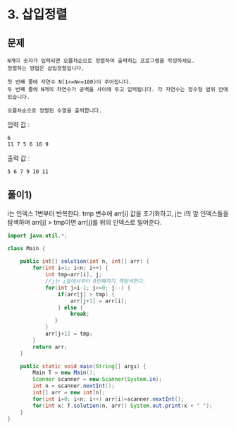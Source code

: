 # 3. 삽입정렬
## 문제
```
N개이 숫자가 입력되면 오름차순으로 정렬하여 출력하는 프로그램을 작성하세요.
정렬하는 방법은 삽입정렬입니다.

첫 번째 줄에 자연수 N(1<=N<=100)이 주어집니다.
두 번째 줄에 N개의 자연수가 공백을 사이에 두고 입력됩니다. 각 자연수는 정수형 범위 안에 있습니다.

오름차순으로 정렬된 수열을 출력합니다.
```

입력 값 :
```
6
11 7 5 6 10 9
```

출력 값 : 
```
5 6 7 9 10 11
```

## 풀이1)
i는 인덱스 1번부터 반복한다. tmp 변수에 arr[i] 값을 초기화하고, j는 i의 앞 인덱스들을 탐색하며 arr[j] > tmp이면 arr[j]를 뒤의 인덱스로 밀어준다.

```java
import java.util.*;

class Main {
    
	public int[] solution(int n, int[] arr) {
	    for(int i=1; i<n; i++) {
	        int tmp=arr[i], j;
	        //j는 i앞에서부터 0번째까지 역탐색한다.
	        for(int j=i-1; j>=0; j--) {
	            if(arr[j] > tmp) {
	                arr[j+1] = arr[i];
	            } else {
	                break;
	           }
	        }
	        arr[j+1] = tmp;
	    }
	    return arr;
	}

	public static void main(String[] args) {
		Main T = new Main();
		Scanner scanner = new Scanner(System.in);
		int n = scanner.nextInt();
		int[] arr = new int[n];
		for(int i=0; i<n; i++) arr[i]=scanner.nextInt();
		for(int x: T.solution(n, arr)) System.out.print(x + " ");
	}
}
```